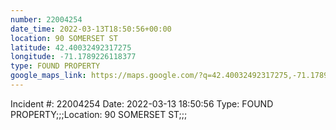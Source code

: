 ```yaml
---
number: 22004254
date_time: 2022-03-13T18:50:56+00:00
location: 90 SOMERSET ST
latitude: 42.40032492317275
longitude: -71.1789226118377
type: FOUND PROPERTY
google_maps_link: https://maps.google.com/?q=42.40032492317275,-71.1789226118377
---
```


Incident #: 22004254   Date: 2022-03-13 18:50:56   Type: FOUND PROPERTY;;;Location: 90 SOMERSET ST;;;
